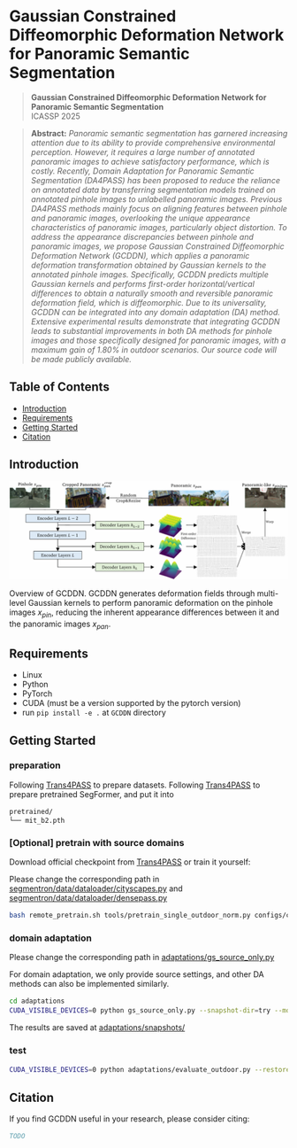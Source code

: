 # Gaussian Constrained Diffeomorphic Deformation Network for Panoramic Semantic Segmentation

> **Gaussian Constrained Diffeomorphic Deformation Network for Panoramic Semantic Segmentation**<br>
> ICASSP 2025<br>

<!-- [YouTube](https://www.youtube.com/watch?v=c55rRO-Aqac&ab_channel=JaeminNa)<br> -->

> **Abstract:** *Panoramic semantic segmentation has garnered increasing attention due to its ability to provide comprehensive environmental perception. However, it requires a large number of annotated panoramic images to achieve satisfactory performance, which is costly. Recently, Domain Adaptation for Panoramic Semantic Segmentation (DA4PASS) has been proposed to reduce the reliance on annotated data by transferring segmentation models trained on annotated pinhole images to unlabelled panoramic images. Previous DA4PASS methods mainly focus on aligning features between pinhole and panoramic images, overlooking the unique appearance characteristics of panoramic images, particularly object distortion. To address the appearance discrepancies between pinhole and panoramic images, we propose Gaussian Constrained Diffeomorphic Deformation Network (GCDDN), which applies a panoramic deformation transformation obtained by Gaussian kernels to the annotated pinhole images. Specifically, GCDDN predicts multiple Gaussian kernels and performs first-order horizontal/vertical differences to obtain a naturally smooth and reversible panoramic deformation field, which is diffeomorphic. Due to its universality, GCDDN can be integrated into any domain adaptation (DA) method. Extensive experimental results demonstrate that integrating GCDDN leads to substantial improvements in both DA methods for pinhole images and those specifically designed for panoramic images, with a maximum gain of 1.80\% in outdoor scenarios. Our source code will be made publicly available.*

## Table of Contents

- [Introduction](#Introduction)
- [Requirements](#Requirements)
- [Getting Started](#getting-started)
- [Citation](#Citation)

## Introduction

![framework](./intro/framework.png "framework")

Overview of GCDDN. GCDDN generates deformation fields through multi-level Gaussian kernels to perform panoramic deformation on the pinhole images $x_{pin}$, reducing the inherent appearance differences between it and the panoramic images $x_{pan}$.

## Requirements

- Linux
- Python
- PyTorch
- CUDA (must be a version supported by the pytorch version)
- run `pip install -e .` at `GCDDN` directory

## Getting Started

### preparation

Following [Trans4PASS](https://github.com/jamycheung/Trans4PASS) to prepare datasets. 
Following [Trans4PASS](https://github.com/jamycheung/Trans4PASS) to prepare pretrained SegFormer, and put it into

```
pretrained/
└── mit_b2.pth
```

### [Optional] pretrain with source domains

Download official checkpoint from [Trans4PASS](https://drive.google.com/drive/folders/12lI9EPo8FD2kjhw-M6nLaaEoxHmByvIS) or train it yourself:

Please change the corresponding path in [segmentron/data/dataloader/cityscapes.py](segmentron/data/dataloader/cityscapes.py) and [segmentron/data/dataloader/densepass.py](segmentron/data/dataloader/densepass.py)

```bash
bash remote_pretrain.sh tools/pretrain_single_outdoor_norm.py configs/cityscapes/trans4pass_plus_small_512x512_norm.yaml "0,1,2,3"
```

### domain adaptation

Please change the corresponding path in [adaptations/gs_source_only.py](adaptations/gs_source_only.py)

For domain adaptation, we only provide source settings, and other DA methods can also be implemented similarly.

```bash
cd adaptations
CUDA_VISIBLE_DEVICES=0 python gs_source_only.py --snapshot-dir=try --morph-type=GaussianMorph
```

The results are saved at [adaptations/snapshots/](adaptations/snapshots/)

### test

```bash
CUDA_VISIBLE_DEVICES=0 python adaptations/evaluate_outdoor.py --restore-from /home/jjiang/experiments/GCDDN/official_ckpt/trans4pass_plus_small_512x512.pth
```

## Citation

If you find GCDDN useful in your research, please consider citing:

```bibtex
TODO
```
